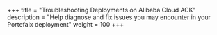 +++
title = "Troubleshooting Deployments on Alibaba Cloud ACK"
description = "Help diagnose and fix issues you may encounter in your Portefaix deployment"
weight = 100
+++
